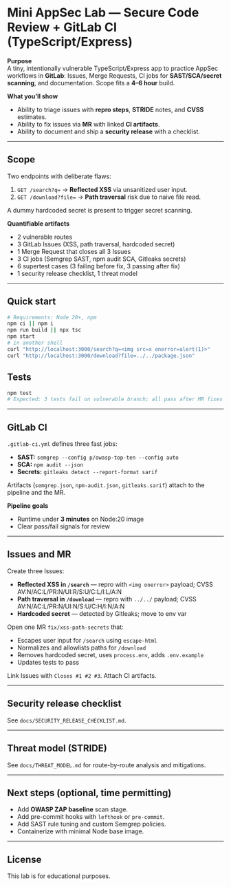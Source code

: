 
# Mini AppSec Lab — Secure Code Review + GitLab CI (TypeScript/Express)

**Purpose**  
A tiny, intentionally vulnerable TypeScript/Express app to practice AppSec workflows in **GitLab**: Issues, Merge Requests, CI jobs for **SAST/SCA/secret scanning**, and documentation. Scope fits a **4–6 hour** build.

**What you’ll show**  
- Ability to triage issues with **repro steps**, **STRIDE** notes, and **CVSS** estimates.  
- Ability to fix issues via **MR** with linked **CI artifacts**.  
- Ability to document and ship a **security release** with a checklist.

---

## Scope

Two endpoints with deliberate flaws:
1. `GET /search?q=` → **Reflected XSS** via unsanitized user input.  
2. `GET /download?file=` → **Path traversal** risk due to naive file read.

A dummy hardcoded secret is present to trigger secret scanning.

**Quantifiable artifacts**  
- 2 vulnerable routes  
- 3 GitLab Issues (XSS, path traversal, hardcoded secret)  
- 1 Merge Request that closes all 3 Issues  
- 3 CI jobs (Semgrep SAST, npm audit SCA, Gitleaks secrets)  
- 6 supertest cases (3 failing before fix, 3 passing after fix)  
- 1 security release checklist, 1 threat model

---

## Quick start

```bash
# Requirements: Node 20+, npm
npm ci || npm i
npm run build || npx tsc
npm start
# in another shell
curl "http://localhost:3000/search?q=<img src=x onerror=alert(1)>"
curl "http://localhost:3000/download?file=../../package.json"
```

## Tests

```bash
npm test
# Expected: 3 tests fail on vulnerable branch; all pass after MR fixes
```

---

## GitLab CI

`.gitlab-ci.yml` defines three fast jobs:
- **SAST:** `semgrep --config p/owasp-top-ten --config auto`  
- **SCA:** `npm audit --json`  
- **Secrets:** `gitleaks detect --report-format sarif`

Artifacts (`semgrep.json`, `npm-audit.json`, `gitleaks.sarif`) attach to the pipeline and the MR.

**Pipeline goals**  
- Runtime under **3 minutes** on Node:20 image  
- Clear pass/fail signals for review

---

## Issues and MR

Create three Issues:  
- **Reflected XSS in `/search`** — repro with `<img onerror>` payload; CVSS AV:N/AC:L/PR:N/UI:R/S:U/C:L/I:L/A:N  
- **Path traversal in `/download`** — repro with `../../` payload; CVSS AV:N/AC:L/PR:N/UI:N/S:U/C:H/I:N/A:N  
- **Hardcoded secret** — detected by Gitleaks; move to env var

Open one MR `fix/xss-path-secrets` that:
- Escapes user input for `/search` using `escape-html`
- Normalizes and allowlists paths for `/download`
- Removes hardcoded secret, uses `process.env`, adds `.env.example`
- Updates tests to pass

Link Issues with `Closes #1 #2 #3`. Attach CI artifacts.

---

## Security release checklist

See `docs/SECURITY_RELEASE_CHECKLIST.md`.

---

## Threat model (STRIDE)

See `docs/THREAT_MODEL.md` for route-by-route analysis and mitigations.

---

## Next steps (optional, time permitting)
- Add **OWASP ZAP baseline** scan stage.  
- Add pre-commit hooks with `lefthook` or `pre-commit`.  
- Add SAST rule tuning and custom Semgrep policies.  
- Containerize with minimal Node base image.

---

## License
This lab is for educational purposes.

